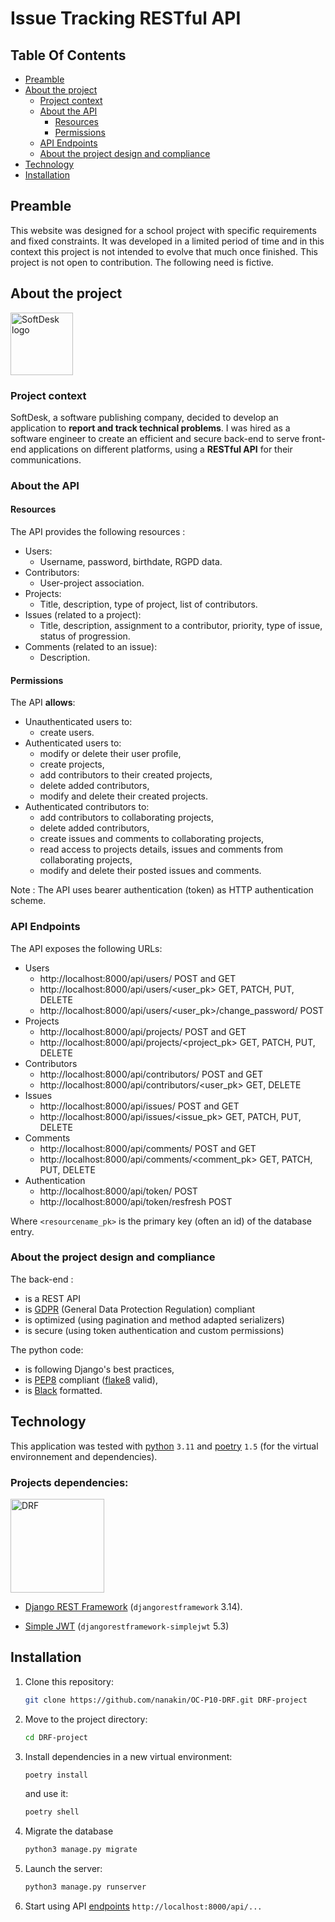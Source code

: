 # Issue Tracking RESTful API

## Table Of Contents

- [Preamble](#preamble)
- [About the project](#about-the-project)
  - [Project context](#project-context)
  - [About the API](#about-the-api)
    - [Resources](#resources)
    - [Permissions](#permissions)
  - [API Endpoints](#api-endpoints)
  - [About the project design and compliance](#about-the-project-design-and-compliance)
- [Technology](#technology)
- [Installation](#installation)
    
## Preamble
This website was designed for a school project with specific requirements and fixed constraints.
It was developed in a limited period of time and in this context this project is not intended
to evolve that much once finished. This project is not open to contribution.
The following need is fictive.

## About the project

<img src="https://github.com/nanakin/OC-P10-DRF/assets/14202917/e7a9510f-6e29-40d2-9024-31a1c5a6371e" alt="SoftDesk logo" width=100>

### Project context
SoftDesk, a software publishing company, decided to develop an application to **report and track technical problems**.
I was hired as a software engineer to create an efficient and secure back-end to serve front-end applications on different platforms, using a **RESTful API** for their communications.

### About the API

#### Resources
The API provides the following resources :
- Users:
  - Username, password, birthdate, RGPD data.
- Contributors:
  - User-project association.
- Projects:
  - Title, description, type of project, list of contributors.
- Issues (related to a project):
  - Title, description, assignment to a contributor, priority, type of issue, status of progression.
- Comments (related to an issue):
  - Description.

#### Permissions
The API **allows**:
- Unauthenticated users to: 
   - create users.
- Authenticated users to:
  - modify or delete their user profile,
  - create projects,
  - add contributors to their created projects,
  - delete added contributors,
  - modify and delete their created projects.
- Authenticated contributors to:
  - add contributors to collaborating projects,
  - delete added contributors,
  - create issues and comments to collaborating projects,
  - read access to projects details, issues and comments from collaborating projects,
  - modify and delete their posted issues and comments.
  
Note : The API uses bearer authentication (token) as HTTP authentication scheme.

### API Endpoints
The API exposes the following URLs:
- Users
  - http://localhost:8000/api/users/ POST and GET
  - http://localhost:8000/api/users/<user_pk> GET, PATCH, PUT, DELETE
  - http://localhost:8000/api/users/<user_pk>/change_password/ POST
- Projects
  - http://localhost:8000/api/projects/ POST and GET
  - http://localhost:8000/api/projects/<project_pk> GET, PATCH, PUT, DELETE
- Contributors 
  - http://localhost:8000/api/contributors/ POST and GET
  - http://localhost:8000/api/contributors/<user_pk> GET, DELETE
- Issues
  - http://localhost:8000/api/issues/ POST and GET
  - http://localhost:8000/api/issues/<issue_pk> GET, PATCH, PUT, DELETE
- Comments
  - http://localhost:8000/api/comments/ POST and GET
  - http://localhost:8000/api/comments/<comment_pk> GET, PATCH, PUT, DELETE
- Authentication
  - http://localhost:8000/api/token/ POST
  - http://localhost:8000/api/token/resfresh POST
  
Where `<resourcename_pk>` is the primary key (often an id) of the database entry.

### About the project design and compliance
The back-end : 
- is a REST API 
- is [GDPR](https://gdpr.eu/) (General Data Protection Regulation) compliant
- is optimized (using pagination and method adapted serializers)
- is secure (using token authentication and custom permissions)

The python code:
- is following Django's best practices,
- is [PEP8](https://peps.python.org/pep-0008/) compliant ([flake8](https://pypi.org/project/flake8/) valid),
- is [Black](https://pypi.org/project/black/) formatted.

## Technology

This application was tested with [python](https://www.python.org/) `3.11`  and [poetry](https://python-poetry.org/) `1.5` (for the virtual environnement and dependencies).
### Projects dependencies:
<img src="https://github.com/nanakin/OC-P10-DRF/assets/14202917/9b540a1a-68de-428f-af1e-f7a911412f86" alt="DRF" width="150"/>

- [Django REST Framework](https://www.django-rest-framework.org/) (`djangorestframework` 3.14).

- [Simple JWT](https://pypi.org/project/djangorestframework-simplejwt) (`djangorestframework-simplejwt` 5.3)

## Installation

1. Clone this repository:
   ```sh
   git clone https://github.com/nanakin/OC-P10-DRF.git DRF-project
   ```
2. Move to the project directory:   
   ```sh
   cd DRF-project
   ```
3. Install dependencies in a new virtual environment:
   ```sh
   poetry install
   ```
   and use it:
   ```sh
   poetry shell
   ```
4. Migrate the database
   ```sh
   python3 manage.py migrate
   ```
5. Launch the server:
   ```sh
   python3 manage.py runserver
   ```
6. Start using API [endpoints](#api-endpoints) `http://localhost:8000/api/...`
